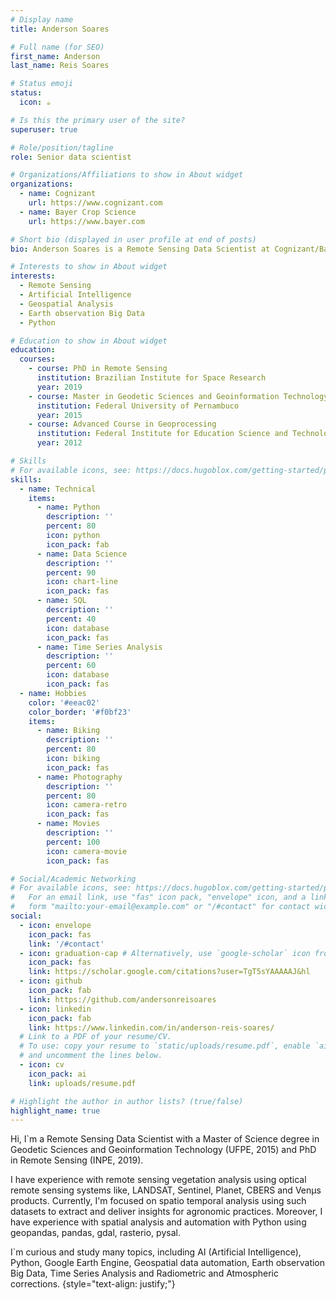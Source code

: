 ```yaml
---
# Display name
title: Anderson Soares

# Full name (for SEO)
first_name: Anderson
last_name: Reis Soares

# Status emoji
status:
  icon: ☕️

# Is this the primary user of the site?
superuser: true

# Role/position/tagline
role: Senior data scientist

# Organizations/Affiliations to show in About widget
organizations:
  - name: Cognizant
    url: https://www.cognizant.com
  - name: Bayer Crop Science
    url: https://www.bayer.com

# Short bio (displayed in user profile at end of posts)
bio: Anderson Soares is a Remote Sensing Data Scientist at Cognizant/Bayer Crop Science. My research interests include remote sensing, geospatial analysis and time series analysis.

# Interests to show in About widget
interests:
  - Remote Sensing
  - Artificial Intelligence
  - Geospatial Analysis
  - Earth observation Big Data
  - Python

# Education to show in About widget
education:
  courses:
    - course: PhD in Remote Sensing
      institution: Brazilian Institute for Space Research
      year: 2019
    - course: Master in Geodetic Sciences and Geoinformation Technology
      institution: Federal University of Pernambuco
      year: 2015
    - course: Advanced Course in Geoprocessing
      institution: Federal Institute for Education Science and Technology of Paraíba
      year: 2012

# Skills
# For available icons, see: https://docs.hugoblox.com/getting-started/page-builder/#icons
skills:
  - name: Technical
    items:
      - name: Python
        description: ''
        percent: 80
        icon: python
        icon_pack: fab
      - name: Data Science
        description: ''
        percent: 90
        icon: chart-line
        icon_pack: fas
      - name: SQL
        description: ''
        percent: 40
        icon: database
        icon_pack: fas
      - name: Time Series Analysis
        description: ''
        percent: 60
        icon: database
        icon_pack: fas
  - name: Hobbies
    color: '#eeac02'
    color_border: '#f0bf23'
    items:
      - name: Biking
        description: ''
        percent: 80
        icon: biking
        icon_pack: fas
      - name: Photography
        description: ''
        percent: 80
        icon: camera-retro
        icon_pack: fas
      - name: Movies
        description: ''
        percent: 100
        icon: camera-movie
        icon_pack: fas

# Social/Academic Networking
# For available icons, see: https://docs.hugoblox.com/getting-started/page-builder/#icons
#   For an email link, use "fas" icon pack, "envelope" icon, and a link in the
#   form "mailto:your-email@example.com" or "/#contact" for contact widget.
social:
  - icon: envelope
    icon_pack: fas
    link: '/#contact'
  - icon: graduation-cap # Alternatively, use `google-scholar` icon from `ai` icon pack
    icon_pack: fas
    link: https://scholar.google.com/citations?user=TgT5sYAAAAAJ&hl
  - icon: github
    icon_pack: fab
    link: https://github.com/andersonreisoares
  - icon: linkedin
    icon_pack: fab
    link: https://www.linkedin.com/in/anderson-reis-soares/
  # Link to a PDF of your resume/CV.
  # To use: copy your resume to `static/uploads/resume.pdf`, enable `ai` icons in `params.yaml`,
  # and uncomment the lines below.
  - icon: cv
    icon_pack: ai
    link: uploads/resume.pdf

# Highlight the author in author lists? (true/false)
highlight_name: true
---
```

Hi, I`m a Remote Sensing Data Scientist with a Master of Science degree in Geodetic Sciences and Geoinformation Technology (UFPE, 2015) and PhD in Remote Sensing (INPE, 2019).

I have experience with remote sensing vegetation analysis using optical remote sensing systems like, LANDSAT, Sentinel, Planet, CBERS and Ven&mu;s products. Currently, I'm focused on spatio temporal analysis using such datasets to extract and deliver insights for agronomic practices. Moreover, I have experience with spatial analysis and automation with Python using geopandas, pandas, gdal, rasterio, pysal.

I`m curious and study many topics, including AI (Artificial Intelligence), Python, Google Earth Engine, Geospatial data automation, Earth observation Big Data, Time Series Analysis and Radiometric and Atmospheric corrections.
{style="text-align: justify;"}
